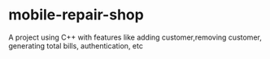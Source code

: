 # mobile-repair-shop
A project using C++ with features like adding customer,removing customer,
generating total bills, authentication, etc
